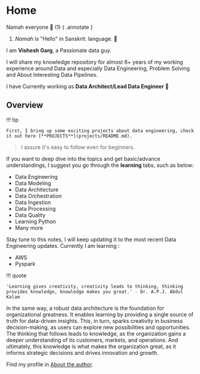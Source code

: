 # Home

Namah everyone :wave:
(1)
{ .annotate }

1. _Namah_ is "Hello" in Sanskrit: language. :green_heart:

I am **Vishesh Garg**, a Passionate data guy.

I will share my knowledge repository for almost 6+ years of my working experience around Data and especially Data Engineering, Problem Solving and About Interesting Data Pipelines. 

I have Currently working as **Data Architect/Lead Data Engineer** :speech_balloon:
## Overview

!!! tip

    First, I bring up some exciting projects about data engineering, check it out here [**PROJECTS**](projects/README.md).

> I assure it's easy to follow even for beginners.

If you want to deep dive into the topics and get basic/advance understandings, I suggest you go through the **learning** tabs, such as below:

- Data Engineering
- Data Modeling
- Data Architecture
- Data Orchestration
- Data Ingestion
- Data Processing
- Data Quality
- Learning Python
- Many more

Stay tune to this notes, I will keep updating it to the most recent Data Engineering updates.
Currently I am learning :

- AWS
- Pyspark

!!! quote

    'Learning gives creativity, creativity leads to thinking, thinking provides knowledge, knowledge makes you great.' - Dr. A.P.J. Abdul Kalam

In the same way, a robust data architecture is the foundation for organizational greatness. It enables learning by providing a single source of truth for data-driven insights. This, in turn, sparks creativity in business decision-making, as users can explore new possibilities and opportunities. The thinking that follows leads to knowledge, as the organization gains a deeper understanding of its customers, markets, and operations. And ultimately, this knowledge is what makes the organization great, as it informs strategic decisions and drives innovation and growth.

    

Find my profile in [About the author](author.md).
